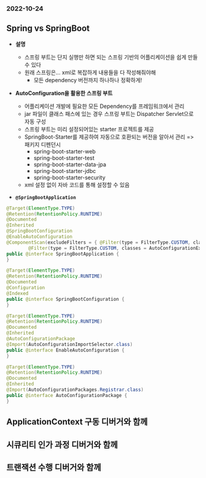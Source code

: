 ### 2022-10-24

## Spring vs SpringBoot
- **설명**
  - 스프링 부트는 단지 실행만 하면 되는 스프링 기반의 어플리케이션을 쉽게 만들 수 있다
  - 원래 스프링은... xml로 복잡하게 내용들을 다 작성해줘야해
    - 모든 dependency 버전까지 하나하나 정확하게!

- **AutoConfiguration을 활용한 스프링 부트**
  - 어플리케이션 개발에 필요한 모든 Dependency를 프레임워크에서 관리
  - jar 파일이 클래스 패스에 있는 경우 스프링 부트는 Dispatcher Servlet으로 자동 구성
  - 스프링 부트는 미리 설정되어있는 starter 프로젝트를 제공
  - SpringBoot-Starter를 제공하여 자동으로 호환되는 버전을 알아서 관리 => 패키지 디펜던시
    - spring-boot-starter-web
    - spring-boot-starter-test
    - spring-boot-starter-data-jpa
    - spring-boot-starter-jdbc
    - spring-boot-starter-security
  - xml 설정 없이 자바 코드를 통해 설정할 수 있음

- **`@SpringBootApplication`**
```java
@Target(ElementType.TYPE)
@Retention(RetentionPolicy.RUNTIME)
@Documented
@Inherited
@SpringBootConfiguration
@EnableAutoConfiguration
@ComponentScan(excludeFilters = { @Filter(type = FilterType.CUSTOM, classes = TypeExcludeFilter.class),
		@Filter(type = FilterType.CUSTOM, classes = AutoConfigurationExcludeFilter.class) })
public @interface SpringBootApplication {
}
```

```java
@Target(ElementType.TYPE)
@Retention(RetentionPolicy.RUNTIME)
@Documented
@Configuration
@Indexed
public @interface SpringBootConfiguration {
}
```

```java
@Target(ElementType.TYPE)
@Retention(RetentionPolicy.RUNTIME)
@Documented
@Inherited
@AutoConfigurationPackage
@Import(AutoConfigurationImportSelector.class)
public @interface EnableAutoConfiguration {
}
```

```java
@Target(ElementType.TYPE)
@Retention(RetentionPolicy.RUNTIME)
@Documented
@Inherited
@Import(AutoConfigurationPackages.Registrar.class)
public @interface AutoConfigurationPackage {
}
```

## ApplicationContext 구동 디버거와 함께

## 시큐리티 인가 과정 디버거와 함께

## 트랜잭션 수행 디버거와 함께

